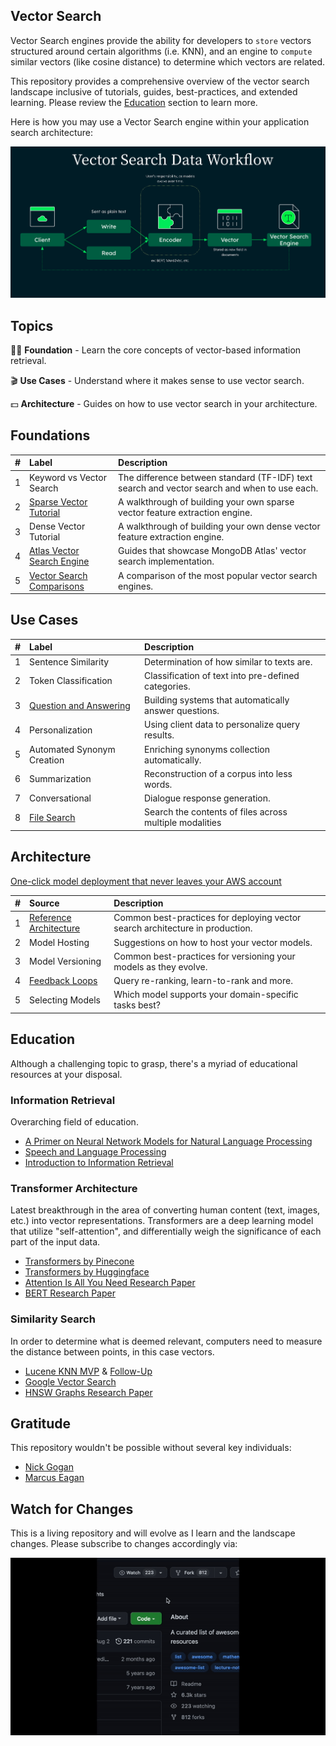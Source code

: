 ## Vector Search

Vector Search engines provide the ability for developers to `store` vectors structured around certain algorithms (i.e. KNN), and an engine to `compute` similar vectors (like cosine distance) to determine which vectors are related.

This repository provides a comprehensive overview of the vector search landscape inclusive of tutorials, guides, best-practices, and extended learning. Please review the [Education](https://github.com/esteininger/vector-search#education) section to learn more.

Here is how you may use a Vector Search engine within your application search architecture:

<center><img src="/assets/diagram.png"></center>

## Topics

🧑‍🏫 **Foundation** - Learn the core concepts of vector-based information retrieval.

🎬 **Use Cases** - Understand where it makes sense to use vector search.

💵 **Architecture** - Guides on how to use vector search in your architecture.

## Foundations

| # | Label                                                               | Description |
|:--|:--------------------------------------------------------------------|:---|
| 1 | Keyword vs Vector Search                                            | The difference between standard (TF-IDF) text search and vector search and when to use each. |
| 2 | [Sparse Vector Tutorial](/foundations/sparse-vector-tutorial)                                                 | A walkthrough of building your own sparse vector feature extraction engine. |
| 3 | Dense Vector Tutorial                                                 | A walkthrough of building your own dense vector feature extraction engine. |
| 4 | [Atlas Vector Search Engine](/foundations/atlas-vector-search)                 | Guides that showcase MongoDB Atlas' vector search implementation. |
| 5 | [Vector Search Comparisons](/foundations/vector-search-comparisons) | A comparison of the most popular vector search engines. |

## Use Cases

| # | Label                                                       | Description |
|:--|:------------------------------------------------------------|:-----------|
| 1 | Sentence Similarity                                         | Determination of how similar to texts are. |
| 2 | Token Classification                                        | Classification of text into pre-defined categories. |
| 3 | [Question and Answering](/use-cases/question-and-answering) | Building systems that automatically answer questions. |
| 4 | Personalization                                             | Using client data to personalize query results. |
| 5 | Automated Synonym Creation                                  | Enriching synonyms collection automatically. |
| 6 | Summarization                                               | Reconstruction of a corpus into less words. |
| 7 | Conversational                                              | Dialogue response generation. |
| 8 | [File Search](https://mixpeek.com/)                                              | Search the contents of files across multiple modalities |

## Architecture

[One-click model deployment that never leaves your AWS account](https://climb.dev)

| # | Source                 | Description                                     |
|:--|:-----------------------|:------------------------------------------------|
| 1 | [Reference Architecture](https://esteininger.medium.com/vertical-integration-is-key-to-winning-the-ai-race-44c8e4bd3b30) | Common best-practices for deploying vector search architecture in production. |
| 2 | Model Hosting          | Suggestions on how to host your vector models.  |
| 3 | Model Versioning       | Common best-practices for versioning your models as they evolve. |
| 4 | [Feedback Loops](https://learn.mixpeek.com/your-search-bar-is-a-product-roadmap-goldmine/)         | Query re-ranking, learn-to-rank and more.                                    |
| 5 | Selecting Models         | Which model supports your domain-specific tasks best?                                    |


## Education

Although a challenging topic to grasp, there's a myriad of educational resources at your disposal.

### Information Retrieval

Overarching field of education.

- [A Primer on Neural Network Models for Natural Language Processing](https://u.cs.biu.ac.il/~yogo/nnlp.pdf)
- [Speech and Language Processing](https://web.stanford.edu/~jurafsky/slp3/)
- [Introduction to Information Retrieval](https://nlp.stanford.edu/IR-book/)

### Transformer Architecture

Latest breakthrough in the area of converting human content (text, images, etc.) into vector representations.
Transformers are a deep learning model that utilize "self-attention", and differentially weigh the significance of each part of the input data.

-   [Transformers by Pinecone](https://www.pinecone.io/learn/transformers/)
-   [Transformers by Huggingface](https://aclanthology.org/2020.emnlp-demos.6.pdf)
-   [Attention Is All You Need Research Paper](https://arxiv.org/pdf/1706.03762.pdf)
-   [BERT Research Paper](https://arxiv.org/pdf/1810.04805.pdf)

### Similarity Search

In order to determine what is deemed relevant, computers need to measure the distance between points, in this case vectors.

-   [Lucene KNN MVP](https://issues.apache.org/jira/browse/LUCENE-9004) & [Follow-Up](https://issues.apache.org/jira/browse/LUCENE-10054)
-   [Google Vector Search](https://cloud.google.com/blog/topics/developers-practitioners/find-anything-blazingly-fast-googles-vector-search-technology)
- [HNSW Graphs Research Paper](https://arxiv.org/abs/1603.09320)

## Gratitude

This repository wouldn't be possible without several key individuals:

-   [Nick Gogan](https://github.com/nickgogan)
-   [Marcus Eagan](https://github.com/MarcusSorealheis)

## Watch for Changes

This is a living repository and will evolve as I learn and the landscape changes. Please subscribe to changes accordingly via:

<center><img src="/assets/watch.gif"></center>
